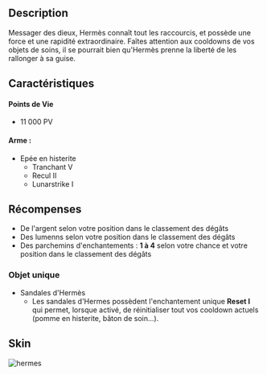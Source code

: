 ## Description 
Messager des dieux, Hermès connaît tout les raccourcis, et possède une force et une rapidité extraordinaire. Faîtes attention aux cooldowns de vos objets de soins, il se pourrait bien qu'Hermès prenne la liberté de les rallonger à sa guise.

## Caractéristiques

#### __Points de Vie__
+ 11 000 PV

#### __Arme :__
+ Epée en histerite
  - Tranchant V
  - Recul II
  - Lunarstrike I

## Récompenses

+ De l'argent selon votre position dans le classement des dégâts
+ Des lumenns selon votre position dans le classement des dégâts
+ Des parchemins d'enchantements : __1 à 4__ selon votre chance et votre position dans le classement des dégâts

### Objet unique 
+ Sandales d'Hermès
  - Les sandales d'Hermes possèdent l'enchantement unique __Reset I__ qui permet, lorsque activé, de réinitialiser tout vos cooldown actuels (pomme en histerite, bâton de soin...).

## Skin

![hermes](https://raw.githubusercontent.com/HisteriaMC/histeria-wiki/main/.assets/boss/hermes.png)